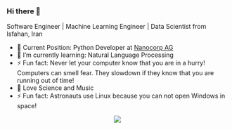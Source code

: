 ### Hi there 👋
Software Engineer | Machine Learning Engineer | Data Scientist from Isfahan, Iran
- 🔭 Current Position: Python Developer at <a href="https://nanos.ai/">Nanocorp AG</a>
- 🌱 I’m currently learning: Natural Language Processing
- ⚡ Fun fact: Never let your computer know that you are in a hurry! Computers can smell fear. They slowdown if they know that you are running out of time!
- 💬 Love Science and Music
- ⚡ Fun fact: Astronauts use Linux because you can not open Windows in space!
<p align="center">
  <img src="https://github-readme-stats.vercel.app/api?username=remirab&show_icons=true&count_private=true&include_all_commits=true&theme=vision-friendly-dark" />
</p>

<!--
**remirab/remirab** is a ✨ _special_ ✨ repository because its `README.md` (this file) appears on your GitHub profile.

Here are some ideas to get you started:

- 🔭 I’m currently working on ...
- 🌱 I’m currently learning ...
- 👯 I’m looking to collaborate on ...
- 🤔 I’m looking for help with ...
- 💬 Ask me about ...
- 📫 How to reach me: ...
- 😄 Pronouns: ...
- ⚡ Fun fact: ...
-->
